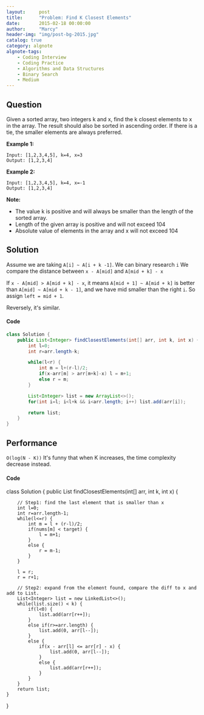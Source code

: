 ```yaml
---
layout:     post
title:      "Problem: Find K Closest Elements"
date:       2015-02-18 00:00:00
author:     "Marcy"
header-img: "img/post-bg-2015.jpg"
catalog: true
category: algnote
algnote-tags:
    - Coding Interview
    - Coding Practice
    - Algorithms and Data Structures
    - Binary Search
    - Medium
---
```


## Question

Given a sorted array, two integers k and x, find the k closest elements to x in the array. The result should also be sorted in ascending order. If there is a tie, the smaller elements are always preferred.

**Example 1:**
```
Input: [1,2,3,4,5], k=4, x=3
Output: [1,2,3,4]
```
**Example 2:**
```
Input: [1,2,3,4,5], k=4, x=-1
Output: [1,2,3,4]
```
**Note:**
- The value k is positive and will always be smaller than the length of the sorted array.
- Length of the given array is positive and will not exceed 104
- Absolute value of elements in the array and x will not exceed 104

## Solution

Assume we are taking `A[i] ~ A[i + k -1]`.
We can binary research `i`
We compare the distance between `x - A[mid]` and `A[mid + k] - x`

If `x - A[mid] > A[mid + k] - x`,
it means `A[mid + 1] ~ A[mid + k]` is better than `A[mid] ~ A[mid + k - 1]`,
and we have mid smaller than the right `i`.
So assign `left = mid + 1`.

Reversely, it's similar.

#### Code
```java
class Solution {
    public List<Integer> findClosestElements(int[] arr, int k, int x) {
        int l=0;
        int r=arr.length-k;

        while(l<r) {
            int m = l+(r-l)/2;
            if(x-arr[m] > arr[m+k]-x) l = m+1;
            else r = m;
        }

        List<Integer> list = new ArrayList<>();
        for(int i=l; i<l+k && i<arr.length; i++) list.add(arr[i]);

        return list;
    }
}
```

## Performance

`O(log(N - K))`
It's funny that when K increases,
the time complexity decrease instead.

#### Code
class Solution {
    public List<Integer> findClosestElements(int[] arr, int k, int x) {

        // Step1: find the last element that is smaller than x
        int l=0;
        int r=arr.length-1;
        while(l<=r) {
            int m = l + (r-l)/2;
            if(nums[m] < target) {
                l = m+1;
            }
            else {
                r = m-1;
            }
        }

        l = r;
        r = r+1;

        // Step2: expand from the element found, compare the diff to x and add to List.
        List<Integer> list = new LinkedList<>();
        while(list.size() < k) {
            if(l<0) {
                list.add(arr[r++]);
            }
            else if(r>=arr.length) {
                list.add(0, arr[l--]);
            }
            else {
                if(x - arr[l] <= arr[r] - x) {
                    list.add(0, arr[l--]);
                }
                else {
                    list.add(arr[r++]);
                }
            }
        }
        return list;
    }
}
